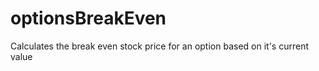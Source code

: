 optionsBreakEven
================

Calculates the break even stock price for an option based on it's current value

